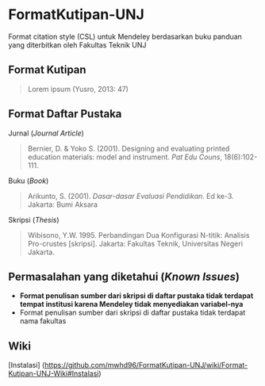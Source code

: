 # FormatKutipan-UNJ
Format citation style (CSL) untuk Mendeley berdasarkan buku panduan yang diterbitkan oleh Fakultas Teknik UNJ

## Format Kutipan
> Lorem ipsum (Yusro, 2013: 47)

## Format Daftar Pustaka
Jurnal (*Journal Article*)
> Bernier, D. & Yoko S. (2001). Designing and evaluating printed education materials: model and instrument. *Pat Edu Couns*, 18(6):102-111.

Buku (*Book*)
> Arikunto, S. (2001). *Dasar-dasar Evaluasi Pendidikan*. Ed ke-3. Jakarta: Bumi Aksara

Skripsi (*Thesis*)
> Wibisono, Y.W. 1995. Perbandingan Dua Konfigurasi N-titik: Analisis Pro-crustes \[skripsi]\. Jakarta: Fakultas Teknik, Universitas Negeri Jakarta.

## Permasalahan yang diketahui (*Known Issues*)
* **Format penulisan sumber dari skripsi di daftar pustaka tidak terdapat tempat institusi karena Mendeley tidak menyediakan variabel-nya**
* Format penulisan sumber dari skripsi di daftar pustaka tidak terdapat nama fakultas

## Wiki
[Instalasi] (https://github.com/mwhd96/FormatKutipan-UNJ/wiki/Format-Kutipan-UNJ-Wiki#Instalasi) 
